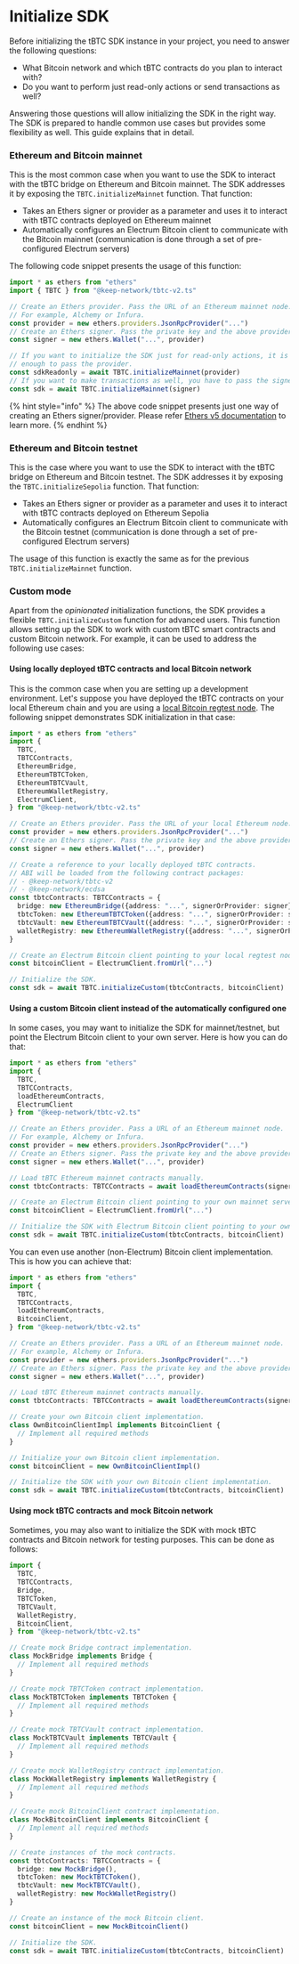 # Initialize SDK

Before initializing the tBTC SDK instance in your project, you need to answer the following questions:

* What Bitcoin network and which tBTC contracts do you plan to interact with?
* Do you want to perform just read-only actions or send transactions as well?

Answering those questions will allow initializing the SDK in the right way. The SDK is prepared to handle common use cases but provides some flexibility as well. This guide explains that in detail.

### Ethereum and Bitcoin mainnet

This is the most common case when you want to use the SDK to interact with the tBTC bridge on Ethereum and Bitcoin mainnet. The SDK addresses it by exposing the `TBTC.initializeMainnet` function. That function:

* Takes an Ethers signer or provider as a parameter and uses it to interact with tBTC contracts deployed on Ethereum mainnet
* Automatically configures an Electrum Bitcoin client to communicate with the Bitcoin mainnet (communication is done through a set of pre-configured Electrum servers)

The following code snippet presents the usage of this function:

```typescript
import * as ethers from "ethers"
import { TBTC } from "@keep-network/tbtc-v2.ts"

// Create an Ethers provider. Pass the URL of an Ethereum mainnet node.
// For example, Alchemy or Infura.
const provider = new ethers.providers.JsonRpcProvider("...")
// Create an Ethers signer. Pass the private key and the above provider.
const signer = new ethers.Wallet("...", provider)

// If you want to initialize the SDK just for read-only actions, it is
// enough to pass the provider. 
const sdkReadonly = await TBTC.initializeMainnet(provider)
// If you want to make transactions as well, you have to pass the signer.
const sdk = await TBTC.initializeMainnet(signer)
```

{% hint style="info" %}
The above code snippet presents just one way of creating an Ethers signer/provider. Please refer [Ethers v5 documentation](https://docs.ethers.org/v5/api) to learn more.
{% endhint %}

### Ethereum and Bitcoin testnet

This is the case where you want to use the SDK to interact with the tBTC bridge on Ethereum and Bitcoin testnet. The SDK addresses it by exposing the `TBTC.initializeSepolia` function. That function:

* Takes an Ethers signer or provider as a parameter and uses it to interact with tBTC contracts deployed on Ethereum Sepolia
* Automatically configures an Electrum Bitcoin client to communicate with the Bitcoin testnet (communication is done through a set of pre-configured Electrum servers)

The usage of this function is exactly the same as for the previous `TBTC.initializeMainnet` function.

### Custom mode

Apart from the _opinionated_ initialization functions, the SDK provides a flexible `TBTC.initializeCustom` function for advanced users. This function allows setting up the SDK to work with custom tBTC smart contracts and custom Bitcoin network. For example, it can be used to address the following use cases:

#### Using locally deployed tBTC contracts and local Bitcoin network

This is the common case when you are setting up a development environment. Let's suppose you have deployed the tBTC contracts on your local Ethereum chain and you are using a [local Bitcoin regtest node](https://developer.bitcoin.org/examples/testing.html#regtest-mode). The following snippet demonstrates SDK initialization in that case:

```typescript
import * as ethers from "ethers"
import {
  TBTC,
  TBTCContracts,
  EthereumBridge,
  EthereumTBTCToken,
  EthereumTBTCVault,
  EthereumWalletRegistry,
  ElectrumClient,
} from "@keep-network/tbtc-v2.ts"

// Create an Ethers provider. Pass the URL of your local Ethereum node.
const provider = new ethers.providers.JsonRpcProvider("...")
// Create an Ethers signer. Pass the private key and the above provider.
const signer = new ethers.Wallet("...", provider)

// Create a reference to your locally deployed tBTC contracts.
// ABI will be loaded from the following contract packages:
// - @keep-network/tbtc-v2
// - @keep-network/ecdsa
const tbtcContracts: TBTCContracts = {
  bridge: new EthereumBridge({address: "...", signerOrProvider: signer}),
  tbtcToken: new EthereumTBTCToken({address: "...", signerOrProvider: signer}),
  tbtcVault: new EthereumTBTCVault({address: "...", signerOrProvider: signer}),
  walletRegistry: new EthereumWalletRegistry({address: "...", signerOrProvider: signer})
}

// Create an Electrum Bitcoin client pointing to your local regtest node.
const bitcoinClient = ElectrumClient.fromUrl("...")

// Initialize the SDK.
const sdk = await TBTC.initializeCustom(tbtcContracts, bitcoinClient)
```

#### Using a custom Bitcoin client instead of the automatically configured one

In some cases, you may want to initialize the SDK for mainnet/testnet, but point the Electrum Bitcoin client to your own server. Here is how you can do that:

```typescript
import * as ethers from "ethers"
import {
  TBTC,
  TBTCContracts,
  loadEthereumContracts,
  ElectrumClient
} from "@keep-network/tbtc-v2.ts"

// Create an Ethers provider. Pass a URL of an Ethereum mainnet node.
// For example, Alchemy or Infura.
const provider = new ethers.providers.JsonRpcProvider("...")
// Create an Ethers signer. Pass the private key and the above provider.
const signer = new ethers.Wallet("...", provider)

// Load tBTC Ethereum mainnet contracts manually.
const tbtcContracts: TBTCContracts = await loadEthereumContracts(signer, "mainnet")

// Create an Electrum Bitcoin client pointing to your own mainnet server.
const bitcoinClient = ElectrumClient.fromUrl("...")

// Initialize the SDK with Electrum Bitcoin client pointing to your own server.
const sdk = await TBTC.initializeCustom(tbtcContracts, bitcoinClient)
```

You can even use another (non-Electrum) Bitcoin client implementation. This is how you can achieve that:

```typescript
import * as ethers from "ethers"
import {
  TBTC,
  TBTCContracts,
  loadEthereumContracts,
  BitcoinClient,
} from "@keep-network/tbtc-v2.ts"

// Create an Ethers provider. Pass a URL of an Ethereum mainnet node.
// For example, Alchemy or Infura.
const provider = new ethers.providers.JsonRpcProvider("...")
// Create an Ethers signer. Pass the private key and the above provider.
const signer = new ethers.Wallet("...", provider)

// Load tBTC Ethereum mainnet contracts manually.
const tbtcContracts: TBTCContracts = await loadEthereumContracts(signer, "mainnet")

// Create your own Bitcoin client implementation.
class OwnBitcoinClientImpl implements BitcoinClient {
  // Implement all required methods
}

// Initialize your own Bitcoin client implementation.
const bitcoinClient = new OwnBitcoinClientImpl()

// Initialize the SDK with your own Bitcoin client implementation.
const sdk = await TBTC.initializeCustom(tbtcContracts, bitcoinClient)
```

#### Using mock tBTC contracts and mock Bitcoin network

Sometimes, you may also want to initialize the SDK with mock tBTC contracts and Bitcoin network for testing purposes. This can be done as follows:

```typescript
import {
  TBTC,
  TBTCContracts,
  Bridge,
  TBTCToken,
  TBTCVault,
  WalletRegistry,
  BitcoinClient,
} from "@keep-network/tbtc-v2.ts"

// Create mock Bridge contract implementation.
class MockBridge implements Bridge {
  // Implement all required methods
}

// Create mock TBTCToken contract implementation.
class MockTBTCToken implements TBTCToken {
  // Implement all required methods
}

// Create mock TBTCVault contract implementation.
class MockTBTCVault implements TBTCVault {
  // Implement all required methods
}

// Create mock WalletRegistry contract implementation.
class MockWalletRegistry implements WalletRegistry {
  // Implement all required methods
}

// Create mock BitcoinClient contract implementation.
class MockBitcoinClient implements BitcoinClient {
  // Implement all required methods
}

// Create instances of the mock contracts.
const tbtcContracts: TBTCContracts = {
  bridge: new MockBridge(),
  tbtcToken: new MockTBTCToken(),
  tbtcVault: new MockTBTCVault(),
  walletRegistry: new MockWalletRegistry()
}

// Create an instance of the mock Bitcoin client.
const bitcoinClient = new MockBitcoinClient()

// Initialize the SDK.
const sdk = await TBTC.initializeCustom(tbtcContracts, bitcoinClient)
```






